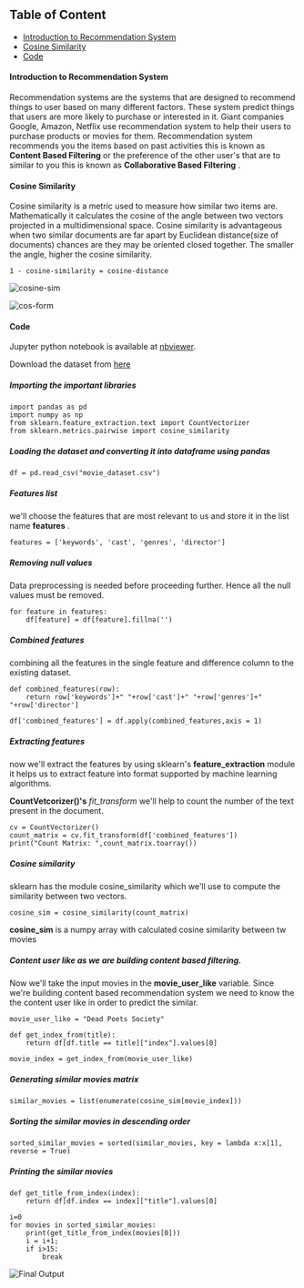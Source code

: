 ## Table of Content
- [Introduction to Recommendation System](#introduction-to-recommendation-system)
- [Cosine Similarity](#cosine-similarity)
- [Code](#code)

#### Introduction to Recommendation System
Recommendation systems are the systems that are designed to recommend things to user based on many different factors. These system predict things that users are more likely to purchase or interested in it. Giant companies Google, Amazon, Netflix use recommendation system to help their users to purchase products or movies for them. Recommendation system recommends you the items based on past activities this is known as __Content Based Filtering__ or the preference of the other user's that are to similar to you this is known as __Collaborative Based Filtering__ .

#### Cosine Similarity 
Cosine similarity is a metric used to measure how similar two items are. Mathematically it calculates the cosine of the angle between two vectors projected in a multidimensional space. Cosine similarity is advantageous when two similar documents are far apart by Euclidean distance(size of documents) chances are they may be oriented closed together. The smaller the angle, higher the cosine similarity.
```
1 - cosine-similarity = cosine-distance
```

![cosine-sim](https://github.com/garooda/Movie-Recommendation-Sysetm/blob/main/images/cosine%20sim%20%201.PNG)

![cos-form](https://bit.ly/33baNhZ)

#### Code
Jupyter python notebook is available at  [nbviewer](https://nbviewer.jupyter.org/github/garooda/Movie-Recommendation-Sysetm/blob/main/movie_recommendation_system.ipynb).

Download the dataset from [here](https://github.com/MahnoorJaved98/Movie-Recommendation-System/blob/main/movie_dataset.csv)

##### Importing the important libraries

```python3
import pandas as pd
import numpy as np
from sklearn.feature_extraction.text import CountVectorizer
from sklearn.metrics.pairwise import cosine_similarity
```
##### Loading the dataset and converting it into dataframe using pandas

```python3
df = pd.read_csv("movie_dataset.csv")
```

##### Features list 
we'll choose the features that are most relevant to us and store it in the list name __features__ .

```python3
features = ['keywords', 'cast', 'genres', 'director']
```

##### Removing null values
Data preprocessing is needed before proceeding further. Hence all the null values must be removed.

```python3
for feature in features:
    df[feature] = df[feature].fillna('')
```

##### Combined features 
combining all the features in the single feature and difference column to the existing dataset.

```python3
def combined_features(row):
    return row['keywords']+" "+row['cast']+" "+row['genres']+" "+row['director']

df['combined_features'] = df.apply(combined_features,axis = 1)
```

##### Extracting features

now we'll extract the features by using sklearn's __feature_extraction__ module it helps us to extract feature into format supported by machine learning algorithms. 

__CountVetcorizer()'s__  _*fit_transform*_ we'll help to count the number of the text present in the document.

```python3
cv = CountVectorizer()
count_matrix = cv.fit_transform(df['combined_features'])
print("Count Matrix: ",count_matrix.toarray())
```

##### Cosine similarity 
sklearn has the module cosine_similarity which we'll use to compute the similarity between two vectors.

```python3
cosine_sim = cosine_similarity(count_matrix)
```
__cosine_sim__ is a numpy array with calculated cosine similarity between tw movies

##### Content user like as we are building content based filtering. 
Now we'll take the input movies in the __movie_user_like__ variable. Since we're building content based recommendation system we need to know the the content user like in order to predict the similar.

```python3
movie_user_like = "Dead Poets Society"

def get_index_from(title):
    return df[df.title == title]["index"].values[0]

movie_index = get_index_from(movie_user_like)
```
##### Generating similar movies matrix

```python3
similar_movies = list(enumerate(cosine_sim[movie_index]))
```

##### Sorting the similar movies in descending order

```python3
sorted_similar_movies = sorted(similar_movies, key = lambda x:x[1], reverse = True)
```

##### Printing the similar movies

```python3
def get_title_from_index(index):
    return df[df.index == index]["title"].values[0]

i=0
for movies in sorted_similar_movies:
    print(get_title_from_index(movies[0]))
    i = i+1;
    if i>15:
        break
```

![Final Output](https://github.com/garooda/Movie-Recommendation-Sysetm/blob/main/images/output.PNG)
